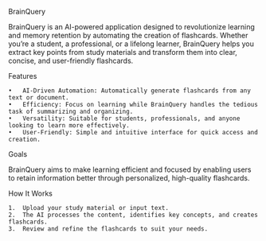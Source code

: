 BrainQuery

BrainQuery is an AI-powered application designed to revolutionize learning and memory retention by automating the creation of flashcards. Whether you’re a student, a professional, or a lifelong learner, BrainQuery helps you extract key points from study materials and transform them into clear, concise, and user-friendly flashcards.

Features

	•	AI-Driven Automation: Automatically generate flashcards from any text or document.
	•	Efficiency: Focus on learning while BrainQuery handles the tedious task of summarizing and organizing.
	•	Versatility: Suitable for students, professionals, and anyone looking to learn more effectively.
	•	User-Friendly: Simple and intuitive interface for quick access and creation.

Goals

BrainQuery aims to make learning efficient and focused by enabling users to retain information better through personalized, high-quality flashcards.

How It Works

	1.	Upload your study material or input text.
	2.	The AI processes the content, identifies key concepts, and creates flashcards.
	3.	Review and refine the flashcards to suit your needs.